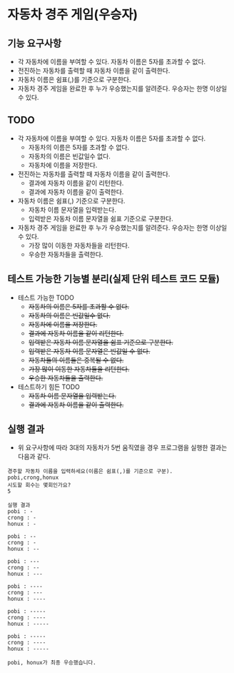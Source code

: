 # 자동차 경주 게임(우승자)
## 기능 요구사항
* 각 자동차에 이름을 부여할 수 있다. 자동차 이름은 5자를 초과할 수 없다.
* 전진하는 자동차를 출력할 때 자동차 이름을 같이 출력한다.
* 자동차 이름은 쉼표(,)를 기준으로 구분한다.
* 자동차 경주 게임을 완료한 후 누가 우승했는지를 알려준다. 우승자는 한명 이상일 수 있다.

## TODO
* 각 자동차에 이름을 부여할 수 있다. 자동차 이름은 5자를 초과할 수 없다.
  * 자동차의 이름은 5자를 초과할 수 없다.
  * 자동차의 이름은 빈값일수 없다.
  * 자동차에 이름을 저장한다.
* 전진하는 자동차를 출력할 때 자동차 이름을 같이 출력한다.
  * 결과에 자동차 이름을 같이 리턴한다.
  * 결과에 자동차 이름을 같이 출력한다.
* 자동차 이름은 쉼표(,) 기준으로 구분한다.
  * 자동차 이름 문자열을 입력받는다.
  * 입력받은 자동차 이름 문자열을 쉼표 기준으로 구분한다.
* 자동차 경주 게임을 완료한 후 누가 우승했는지를 알려준다. 우승자는 한명 이상일 수 있다.
  * 가장 많이 이동한 자동차들을 리턴한다.
  * 우승한 자동차들을 출력한다.

## 테스트 가능한 기능별 분리(실제 단위 테스트 코드 모듈)
* 테스트 가능한 TODO
  * ~~자동차의 이름은 5자를 초과할 수 없다.~~
  * ~~자동차의 이름은 빈값일수 없다.~~
  * ~~자동차에 이름을 저장한다.~~
  * ~~결과에 자동차 이름을 같이 리턴한다.~~
  * ~~입력받은 자동차 이름 문자열을 쉼표 기준으로 구분한다.~~
  * ~~입력받은 자동차 이름 문자열은 빈값일 수 없다.~~
  * ~~자동차들의 이름들은 중복될 수 없다.~~
  * ~~가장 많이 이동한 자동차들을 리턴한다.~~
  * ~~우승한 자동차들을 출력한다.~~
* 테스트하기 힘든 TODO
  * ~~자동차 이름 문자열을 입력받는다.~~
  * ~~결과에 자동차 이름을 같이 출력한다.~~

## 실행 결과
* 위 요구사항에 따라 3대의 자동차가 5번 움직였을 경우 프로그램을 실행한 결과는 다음과 같다.
```
경주할 자동차 이름을 입력하세요(이름은 쉼표(,)를 기준으로 구분).
pobi,crong,honux
시도할 회수는 몇회인가요?
5

실행 결과
pobi : -
crong : -
honux : -

pobi : --
crong : -
honux : --

pobi : ---
crong : --
honux : ---

pobi : ----
crong : ---
honux : ----

pobi : -----
crong : ----
honux : -----

pobi : -----
crong : ----
honux : -----

pobi, honux가 최종 우승했습니다.
```